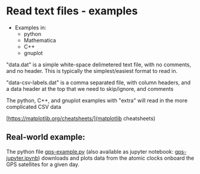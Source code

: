 # Read text files - examples

* Examples in:
  * python
  * Mathematica
  * C++
  * gnuplot

"data.dat" is a simple white-space delimetered text file, with no comments, and no header.
This is typically the simplest/easiest format to read in.

"data-csv-labels.dat" is a comma separated file, with column headers, and a data header at the top that we need to skip/ignore, and comments

The python, C++, and gnuplot examples with "extra" will read in the more complicated CSV data

[https://matplotlib.org/cheatsheets/](matplotlib cheatsheets)


## Real-world example:

The python file [gps-example.py](./gps-example.py) (also available as jupyter notebook: [gps-jupyter.ipynb](./gps-jupyter.ipynb)) downloads and plots data from the atomic clocks onboard the GPS satellites for a given day.
